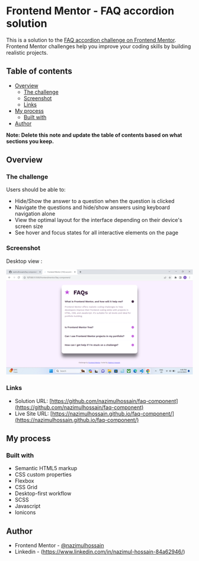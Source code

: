 # Frontend Mentor - FAQ accordion solution

This is a solution to the [FAQ accordion challenge on Frontend Mentor](https://www.frontendmentor.io/challenges/faq-accordion-wyfFdeBwBz). Frontend Mentor challenges help you improve your coding skills by building realistic projects. 

## Table of contents

- [Overview](#overview)
  - [The challenge](#the-challenge)
  - [Screenshot](#screenshot)
  - [Links](#links)
- [My process](#my-process)
  - [Built with](#built-with)
- [Author](#author)


**Note: Delete this note and update the table of contents based on what sections you keep.**

## Overview

### The challenge

Users should be able to:

- Hide/Show the answer to a question when the question is clicked
- Navigate the questions and hide/show answers using keyboard navigation alone
- View the optimal layout for the interface depending on their device's screen size
- See hover and focus states for all interactive elements on the page

### Screenshot

Desktop view : 

![](./screenshot-desktop.png)

### Links

- Solution URL: [https://github.com/nazimulhossain/faq-component](https://github.com/nazimulhossain/faq-component)
- Live Site URL: [https://nazimulhossain.github.io/faq-component/](https://nazimulhossain.github.io/faq-component/)

## My process

### Built with

- Semantic HTML5 markup
- CSS custom properties
- Flexbox
- CSS Grid
- Desktop-first workflow
- SCSS
- Javascript
- Ionicons

## Author
- Frontend Mentor - [@nazimulhossain](https://www.frontendmentor.io/profile/nazimulhossain)
- Linkedin - (https://www.linkedin.com/in/nazimul-hossain-84a62946/)


